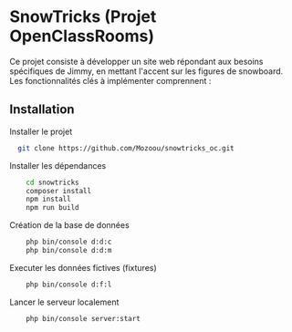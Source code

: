 # SnowTricks (Projet OpenClassRooms)

Ce projet consiste à développer un site web répondant aux besoins spécifiques de Jimmy, en mettant l'accent sur les figures de snowboard. Les fonctionnalités clés à implémenter comprennent :

## Installation

Installer le projet

```bash
  git clone https://github.com/Mozoou/snowtricks_oc.git
```

Installer les dépendances

```bash
    cd snowtricks
    composer install
    npm install
    npm run build
```

Création de la base de données

```bash
    php bin/console d:d:c
    php bin/console d:d:m

```

Executer les données fictives (fixtures)

```bash
    php bin/console d:f:l
```

Lancer le serveur localement

```bash
    php bin/console server:start
```
